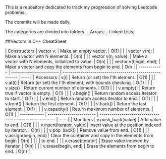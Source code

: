 This is a repository dedicated to track my progression of solving Leetcode problems. 

The commits will be made daily. 

The categories are divided into folders:
    - Arrays;
    - Linked Lists;

##Vectors in C++ CheatSheet

| Constructors | vector<T> v;             | Make an empty vector.                                   | O(1) |
|              | vector<T> v(n);          | Make a vector with N elements.                          | O(n) |
|              | vector<T> v(n, value);   | Make a vector with N elements, initialized to value.    | O(n) |
|              | vector<T> v(begin, end); | Make a vector and copy the elements from begin to end.  | O(n  |
| ------------ | ------------------------ | ------------------------------------------------------- | ---- |
| Accessors    | v[i]                     | Return (or set) the I'th element.                       | O(1) | 
|              | v.at(i)                  | Return (or set) the I'th element, with bounds checking. | O(1) |
|              | v.size()                 | Return current number of elements.                      | O(1) |
|              | v.empty()                | Return true if vector is empty.                         | O(1) |
|              | v.begin()                | Return random access iterator to start.                 | O(1) |
|              | v.end()                  | Return random access iterator to end.                   | O(1) |
|              | v.front()                | Return the first element.                               | O(1) |
|              | v.back()                 | Return the last element.                                | O(1) |
|              | v.capacity()             | Return maximum number of elements.                      | O(1) |
| ------------ | ------------------------ | ------------------------------------------------------- | ---- |
| Modifiers    | v.push_back(value)       | Add value to end.                                       | O(1) |
|              | v.insert(iterator, value)| Insert value at the position indexed by iterator.       | O(n) |
|              | v.pop_back()             | Remove value from end.                                  | O(1) |
|              | v.assign(begin, end)     | Clear the container and copy in the elements from begin | O(n) |
|              |                          | to end.                                                 |
|              | v.erase(iterator)        | Erase value indexed by iterator.                        | O(n) |
|              | v.erase(begin, end)      | Erase the elements from begin to end.                   | O(n) |